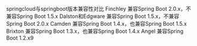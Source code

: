 springcloud与springboot版本兼容性对比
        Finchley
			兼容Spring Boot 2.0.x，不兼容Spring Boot 1.5.x
		Dalston和Edgware
			兼容Spring Boot 1.5.x，不兼容Spring Boot 2.0.x
		Camden
			兼容Spring Boot 1.4.x，也兼容Spring Boot 1.5.x
		Brixton
			兼容Spring Boot 1.3.x，也兼容Spring Boot 1.4.x
		Angel
			兼容Spring Boot 1.2.x9